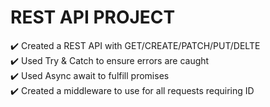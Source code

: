 # REST API PROJECT

:heavy_check_mark: Created a REST API with GET/CREATE/PATCH/PUT/DELTE  
:heavy_check_mark: Used Try & Catch to ensure errors are caught  
:heavy_check_mark: Used Async await to fulfill promises  
:heavy_check_mark: Created a middleware to use for all requests requiring ID  




